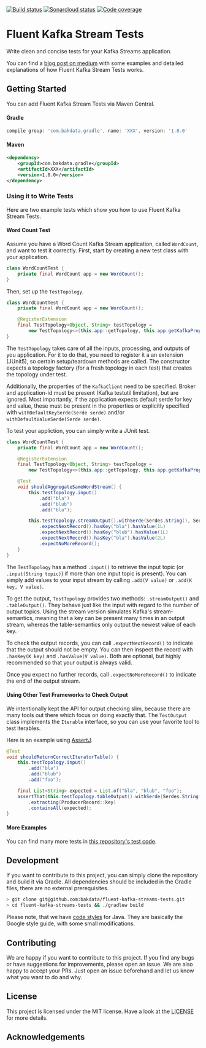 [![Build status](https://travis-ci.org/bakdata/fluent-kafka-streams-tests.svg?branch=master)](https://travis-ci.org/bakdata/fluent-kafka-streams-tests/) 
[![Sonarcloud status](https://sonarcloud.io/api/project_badges/measure?project=bakdata-fluent-kafka-streams-tests&metric=alert_status)](https://sonarcloud.io/dashboard?id=bakdata-fluent-kafka-streams-tests)
[![Code coverage](https://sonarcloud.io/api/project_badges/measure?project=bakdata-fluent-kafka-streams-tests&metric=coverage)](https://sonarcloud.io/dashboard?id=bakdata-fluent-kafka-streams-tests)

Fluent Kafka Stream Tests
=========================

Write clean and concise tests for your Kafka Streams application.

You can find a [blog post on medium](https://medium.com/bakdata/xxx) with some examples and detailed explanations of how Fluent Kafka Stream Tests works.

## Getting Started

You can add Fluent Kafka Stream Tests via Maven Central.

#### Gradle
```gradle
compile group: 'com.bakdata.gradle', name: 'XXX', version: '1.0.0'
```

#### Maven
```xml
<dependency>
    <groupId>com.bakdata.gradle</groupId>
    <artifactId>XXX</artifactId>
    <version>1.0.0</version>
</dependency>
```

### Using it to Write Tests

Here are two example tests which show you how to use Fluent Kafka Stream Tests.

#### Word Count Test
Assume you have a Word Count Kafka Stream application, called `WordCount`, and want to test it correctly.
First, start by creating a new test class with your application.

```java
class WordCountTest {
    private final WordCount app = new WordCount();
}
```

Then, set up the `TestTopology`.

```java
class WordCountTest {
    private final WordCount app = new WordCount();

    @RegisterExtension
    final TestTopology<Object, String> testTopology =
        new TestTopology<>(this.app::getTopology, this.app.getKafkaProperties());
}
```

The `TestTopology` takes care of all the inputs, processing, and outputs of you application.
For it to do that, you need to register it a an extension (JUnit5), so certain setup/teardown methods are called.
The constructor expects a topology factory (for a fresh topology in each test) that creates the topology under test.

Additionally, the properties of the `KafkaClient` need to be specified.
Broker and application-id must be present (Kafka testutil limitation), but are ignored.
Most importantly, if the application expects default serde for key and value, these must be present in the properties or explicitly specified with `withDefaultKeySerde(Serde serde)` and/or `withDefaultValueSerde(Serde serde)`.

To test your appliction, you can simply write a JUnit test.
```java
class WordCountTest {
    private final WordCount app = new WordCount();

    @RegisterExtension
    final TestTopology<Object, String> testTopology =
        new TestTopology<>(this.app::getTopology, this.app.getKafkaProperties());

    @Test
    void shouldAggregateSameWordStream() {
        this.testTopology.input()
            .add("bla")
            .add("blub")
            .add("bla");

        this.testTopology.streamOutput().withSerde(Serdes.String(), Serdes.Long())
            .expectNextRecord().hasKey("bla").hasValue(1L)
            .expectNextRecord().hasKey("blub").hasValue(1L)
            .expectNextRecord().hasKey("bla").hasValue(2L)
            .expectNoMoreRecord();
    }
}
```


The `TestTopology` has a method `.input()` to retrieve the input topic (or `.input(String topic)`) if more than one input topic is present).
You can simply add values to your input stream by calling `.add(V value)` or `.add(K key, V value)`.

To get the output, `TestTopology` provides two methods: `.streamOutput()` and `.tableOutput()`.
They behave just like the input with regard to the number of output topics.
Using the stream version simulates Kafka's stream-semantics, meaning that a key can be present many times in an output stream, whereas the table-semantics only output the newest value of each key.

To check the output records, you can call `.expectNextRecord()` to indicate that the output should not be empty.
You can then inspect the record with `.hasKey(K key)` and `.hasValue(V value)`.
Both are optional, but highly recommended so that your output is always valid.

Once you expect no further records, call `.expectNoMoreRecord()` to indicate the end of the output stream.

#### Using Other Test Frameworks to Check Output
We intentionally kept the API for output checking slim, because there are many tools out there which focus on doing exactly that.
The `TestOutput` class implements the `Iterable` interface, so you can use your favorite tool to test iterables.

Here is an example using [AssertJ](http://joel-costigliola.github.io/assertj/).

```java
@Test
void shouldReturnCorrectIteratorTable() {
    this.testTopology.input()
        .add("bla")
        .add("blub")
        .add("foo");

    final List<String> expected = List.of("bla", "blub", "foo");
    assertThat(this.testTopology.tableOutput().withSerde(Serdes.String(), Serdes.Long()))
        .extracting(ProducerRecord::key)
        .containsAll(expected);
}
```

#### More Examples

You can find many more tests in [this repository's test code](https://github.com/bakdata/fluent-kafka-streams-tests/tree/master/fluent-kafka-streams-tests/src/test/java/com/bakdata/fluent_kafka_streams_tests).


## Development

If you want to contribute to this project, you can simply clone the repository and build it via Gradle.
All dependencies should be included in the Gradle files, there are no external prerequisites.

```bash
> git clone git@github.com:bakdata/fluent-kafka-streams-tests.git
> cd fluent-kafka-streams-tests && ./gradlew build
```

Please note, that we have [code styles](https://github.com/bakdata/bakdata-code-styles) for Java.
They are basically the Google style guide, with some small modifications.

## Contributing

We are happy if you want to contribute to this project.
If you find any bugs or have suggestions for improvements, please open an issue.
We are also happy to accept your PRs.
Just open an issue beforehand and let us know what you want to do and why.

## License
This project is licensed under the MIT license.
Have a look at the [LICENSE](https://github.com/bakdata/fluent-kafka-streams-tests/blob/master/LICENSE) for more details.

## Acknowledgements

